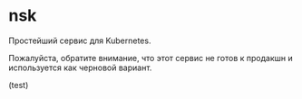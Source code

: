 # nsk

Простейший сервис для Kubernetes.

Пожалуйста, обратите внимание, что этот сервис не готов к продакшн и используется как черновой вариант.

(test)
